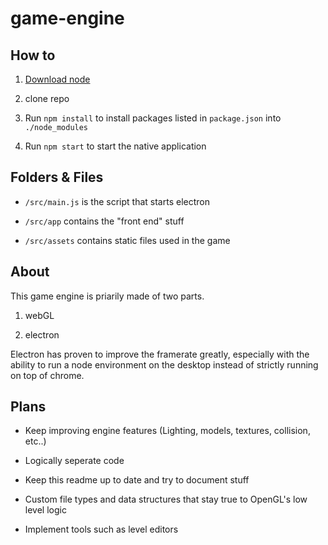 # game-engine

## How to

1. [Download node](https://nodejs.org/en/)

2. clone repo

3. Run `npm install` to install packages listed in `package.json` into `./node_modules`

4. Run `npm start` to start the native application

## Folders & Files

* `/src/main.js` is the script that starts electron

* `/src/app` contains the "front end" stuff

* `/src/assets` contains static files used in the game

## About

This game engine is priarily made of two parts.

1. webGL

2. electron

Electron has proven to improve the framerate greatly, especially with the ability to run a node environment on the desktop instead of strictly running on top of chrome.

## Plans

* Keep improving engine features (Lighting, models, textures, collision, etc..)

* Logically seperate code

* Keep this readme up to date and try to document stuff

* Custom file types and data structures that stay true to OpenGL's low level logic

* Implement tools such as level editors

